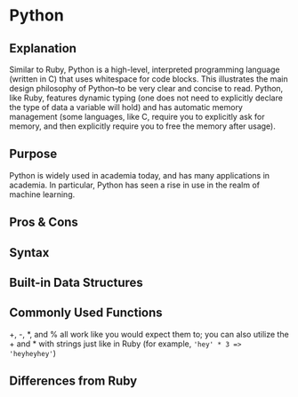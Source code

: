 # Python

## Explanation

Similar to Ruby, Python is a high-level, interpreted programming language (written in C) that uses whitespace for code blocks. This illustrates the main design philosophy of Python–to be very clear and concise to read. Python, like Ruby, features dynamic typing (one does not need to explicitly declare the type of data a variable will hold) and has automatic memory management (some languages, like C, require you to explicitly ask for memory, and then explicitly require you to free the memory after usage).

## Purpose

Python is widely used in academia today, and has many applications in academia. In particular, Python has seen a rise in use in the realm of machine learning.

## Pros & Cons

## Syntax

## Built-in Data Structures

## Commonly Used Functions

+, -, *, and % all work like you would expect them to; you can also utilize the + and * with strings just like in Ruby (for example, `'hey' * 3 => 'heyheyhey'`)

## Differences from Ruby
